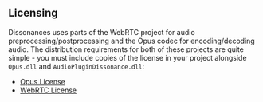 ## Licensing

Dissonances uses parts of the WebRTC project for audio preprocessing/postprocessing and the Opus codec for encoding/decoding audio. The distribution requirements for both of these projects are quite simple - you must include copies of the license in your project alongside `Opus.dll` and `AudioPluginDissonance.dll`:

 - [Opus License](https://opus-codec.org/license/)
 - [WebRTC License](https://webrtc.org/license/software/)
